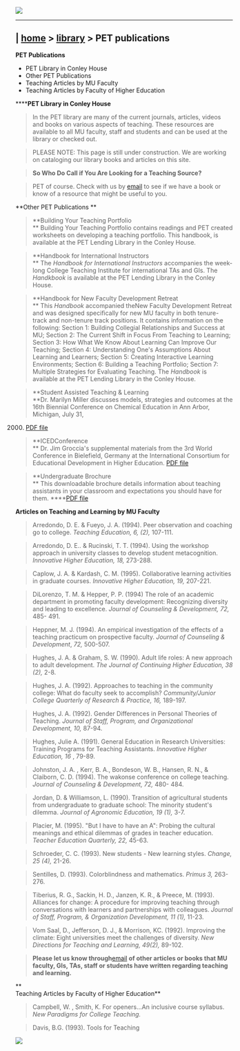 ![](../images/nav_bar3.gif)  
  
---  
|  [home](../index.php) > [library](library.htm) > PET publications  
---  
  
**PET Publications**

  * PET Library in Conley House
  * Other PET Publications
  * Teaching Articles by MU Faculty 
  * Teaching Articles by Faculty of Higher Education

  

******PET Library in Conley House**

> In the PET library are many of the current journals, articles, videos and
books on various aspects of teaching. These resources are available to all MU
faculty, staff and students and can be used at the library or checked out.

>

> PLEASE NOTE: This page is still under construction. We are working on
cataloging our library books and articles on this site.

>

> **So Who Do Call if You Are Looking for a Teaching Source?**

>

> PET of course. Check with us by [email](mailto:pet@missouri.edu) to see if
we have a book or know of a resource that might be useful to you.



**Other PET Publications **

> **Building Your Teaching Portfolio  
>  ** Building Your Teaching Portfolio contains readings and PET created
worksheets on developing a teaching portfolio. This handbook, is available at
the PET Lending Library in the Conley House.

>

> **Handbook for International Instructors  
>  ** The _Handbook for International Instructors_ accompanies the week-long
College Teaching Institute for international TAs and GIs. The _Handkbook_ is
available at the PET Lending Library in the Conley House.

>

> **Handbook for New Faculty Development Retreat  
>  ** This _Handbook_ accompanied theNew Faculty Development Retreat and was
designed specifically for new MU faculty in both tenure-track and non-tenure
track positions. It contains information on the following: Section 1: Building
Collegial Relationships and Success at MU; Section 2: The Current Shift in
Focus From Teaching to Learning; Section 3: How What We Know About Learning
Can Improve Our Teaching; Section 4: Understanding One's Assumptions About
Learning and Learners; Section 5: Creating Interactive Learning Environments;
Section 6: Building a Teaching Portfolio; Section 7: Multiple Strategies for
Evaluating Teaching. The _Handbook_ is available at the PET Lending Library in
the Conley House.

>

> **Student Assisted Teaching & Learning  
>  **Dr. Marilyn Miller discusses models, strategies and outcomes at the 16th
Biennial Conference on Chemical Education in Ann Arbor, Michigan, July 31,
2000. [PDF file](bcceconference.pdf)

>

> **ICEDConference  
>  ** Dr. Jim Groccia's supplemental materials from the 3rd World Conference
in Bielefield, Germany at the International Consortium for Educational
Development in Higher Education. [PDF file](ICEDconference.pdf)

>

> **Undergraduate Brochure  
>  ** This downloadable brochure details information about teaching assistants
in your classroom and expectations you should have for them. ****[PDF
file](undergraduate_brochure.pdf)

  

**Articles on Teaching and Learning by MU Faculty**

> Arredondo, D. E.  & Fueyo, J. A. (1994). Peer observation and coaching go to
college. _Teaching Education, 6, (2),_ 107-111.

>

> Arredondo, D. E.. & Rucinski, T. T. (1994). Using the workshop approach in
university classes to develop student metacognition. _Innovative Higher
Education, 18,_ 273-288.

>

> Caplow, J. A. & Kardash, C. M. (1995). Collaborative learning activities in
graduate courses. _Innovative Higher Education, 19,_ 207-221.

>

> DiLorenzo, T. M.  & Hepper, P. P. (1994) The role of an academic department
in promoting faculty development: Recognizing diversity and leading to
excellence. _Journal of Counseling & Development, 72,_ 485- 491.

>

> Heppner, M. J. (1994). An empirical investigation of the effects of a
teaching practicum on prospective faculty. _Journal of Counseling &
Development_, _72,_ 500-507.

>

> Hughes, J. A.  & Graham, S. W. (1990). Adult life roles: A new approach to
adult development. _The Journal of Continuing Higher Education, 38 (2),_ 2-8.

>

> Hughes, J. A. (1992). Approaches to teaching in the community college: What
do faculty seek to accomplish? _Community/Junior College Quarterly of Research
& Practice, 16,_ 189-197.

>

> Hughes, J. A. (1992). Gender Differences in Personal Theories of Teaching.
_Journal of Staff, Program, and Organizational Development, 10,_ 87-94.

>

> Hughes, Julie A. (1991). General Education in Research Universities:
Training Programs for Teaching Assistants. _Innovative Higher Education, 16_ ,
79-89.

>

> Johnston, J. A. , Kerr, B. A., Bondeson, W. B., Hansen, R. N., & Claiborn,
C. D. (1994). The wakonse conference on college teaching. _Journal of
Counseling & Development, 72,_ 480- 484.

>

> Jordan, D. & Williamson, L. (1990). Transition of agricultural students from
undergraduate to graduate school: The minority student's dilemma. _Journal of
Agronomic Education, 19 (1),_ 3-7.

>

> Placier, M. (1995).  "But I have to have an A": Probing the cultural
meanings and ethical dilemmas of grades in teacher education. _Teacher
Education Quarterly, 22,_ 45-63.

>

> Schroeder, C. C. (1993). New students - New learning styles. _Change, 25
(4),_ 21-26.

>

> Sentilles, D. (1993). Colorblindness and mathematics. _Primus 3,_ 263-276.

>

> Tiberius, R. G., Sackin, H. D., Janzen, K. R.,  & Preece, M. (1993).
Alliances for change: A procedure for improving teaching through conversations
with learners and partnerships with colleagues. _Journal of Staff, Program, &
Organization Development, 11 (1),_ 11-23.

>

> Vom Saal, D., Jefferson, D. J., & Morrison, KC. (1992). Improving the
climate: Eight universities meet the challenges of diversity. _New Directions
for Teaching and Learning, 49(2),_ 89-102.

>

> **Please let us know through**[email](mailto:pet@missouri.edu) **of other
articles or books that MU faculty, GIs, TAs, staff or students have written
regarding teaching and learning.**

**  
Teaching Articles by Faculty of Higher Education**

> Campbell, W. , Smith, K. For openers...An inclusive course syllabus. _New
Paradigms for College Teaching._

>

> Davis, B.G. (1993).  Tools for Teaching



  
  
![](../images/bottom_bar3.gif)

